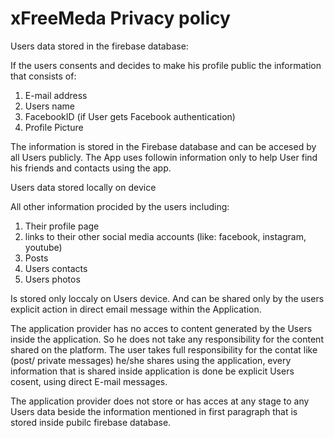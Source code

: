 
 <h1>xFreeMeda Privacy policy </h1>
 Users data stored in the firebase database: 

If the users consents and decides to make his profile public the information that consists of:

1) E-mail address
2) Users name
3) FacebookID (if User gets Facebook authentication)
4) Profile Picture 

The information is stored in the Firebase database and can be accesed by all Users publicly. The App uses followin information only to help User find his friends and contacts using the app.

Users data stored locally on device 

All other information procided by the users including:
1) Their profile page
2) links to their other social media accounts (like: facebook, instagram, youtube)
3) Posts 
4) Users contacts
5) Users photos

Is stored only loccaly on Users device. And can be shared only by the users explicit action in direct email message within the Application.


The application provider has no acces to content generated by the Users inside the application. So he does not take any responsibility for the content shared on the platform.
The user takes full responsibility for the contat like (post/ private messages) he/she shares using the application, every information that is shared inside application is done be explicit Users cosent, using direct E-mail messages.


The application provider does not store or has acces at any stage to any Users data beside the information mentioned in first paragraph that is stored inside pubilc firebase database. 
